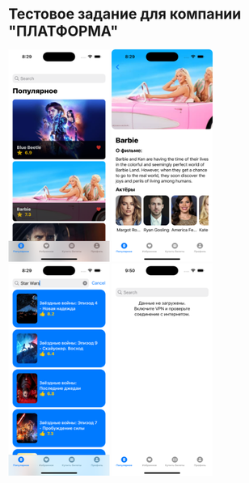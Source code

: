 # Тестовое задание для компании "ПЛАТФОРМА"


<img src="https://github.com/allmycalifornia/TMDBPlatformTestTask/blob/main/TBDMPlatformTestTask.xcodeproj/Simulator%20Screenshot%20-%20iPhone%2014%20Pro%20-%202023-09-18%20at%2020.29.23.png"
width="200" height="420">
<img src="https://github.com/allmycalifornia/TMDBPlatformTestTask/blob/main/TBDMPlatformTestTask.xcodeproj/Simulator%20Screenshot%20-%20iPhone%2014%20Pro%20-%202023-09-18%20at%2020.29.37.png"
width="200" height="420">
<img src="https://github.com/allmycalifornia/TMDBPlatformTestTask/blob/main/TBDMPlatformTestTask.xcodeproj/Simulator%20Screenshot%20-%20iPhone%2014%20Pro%20-%202023-09-18%20at%2020.30.03.png"
width="200" height="420">
<img src="https://github.com/allmycalifornia/TMDBPlatformTestTask/blob/main/TBDMPlatformTestTask.xcodeproj/Simulator%20Screenshot%20-%20iPhone%2015%20Pro%20-%202023-09-19%20at%2009.50.31.png"
width="200" height="420">
